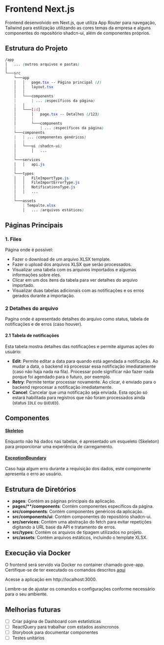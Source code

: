 # Frontend Next.js

Frontend desenvolvido em Next.js, que utiliza App Router para navegação, Tailwind para estilização utilizando as cores temas da empresa e alguns componentes do repositório shadcn-ui, além de componentes próprios.

## Estrutura do Projeto
```scss
/app
│   ... (outros arquivos e pastas)
│
└───src
    └───app
    │   │   page.tsx -- Página principal (/)
    │   │   layout.tsx
    │   │
    │   └───components
    |       | ... (específicos da página)
    |   │   
    │   └───[id]
    │       │   page.tsx -- Detalhes (/123)
    │       |   
    │       └───components
    |           | ... (específicos da página)
    └───components
    |   | ... (componentes genéricos)
    |   |
    │   └───ui (shadcn-ui)
    │       │   ...
    │
    └───services
    │   │   api.js
    │
    └───types
    │   │   FileImportType.js
    │   │   FileImportErrorType.js
    │   │   NotificationsType.js
    │   │   ...
    │
    └───assets
        | Tempalte.xlsx
        │   ... (arquivos estáticos)
```

## Páginas Principais

### 1. Files
Página onde é possível:

- Fazer o download de um arquivo XLSX template.
- Fazer o upload dos arquivos XLSX que serão processados.
- Visualizar uma tabela com os arquivos importados e algumas informações sobre eles.
- Clicar em um dos itens da tabela para ver detalhes do arquivo importado.
- Visualizar duas tabelas adicionais com as notificações e os erros gerados durante a importação.

### 2 Detalhes do arquivo
Pagina onde é apresentado detalhes do arquivo como status, tabela de notificações e de erros (caso houver).

#### 2.1 Tabela de notificações

Esta tabela mostra detalhes das notificações e permite algumas ações do usuário:

- **Edit**: Permite editar a data para quando está agendada a notificação. Ao mudar a data, o backend irá processar essa notificação imediatamente (caso não haja nada na fila). Processar pode significar não fazer nada porque foi agendado para o futuro, por exemplo.
- **Retry**: Permite tentar processar novamente. Ao clicar, é enviado para o backend reprocesar a notificação imediatamente.
- **Cancel**: Cancelar que uma notificação seja enviada. Esta opção só estará habilitada para registros que não foram processados ainda (status `IDLE` ou `QUEUED`).

## Componentes

#### [Skeleton](src/components/DataTable/Skeleton.tsx)
Enquanto não há dados nas tabelas, é apresentado um esqueleto (Skeleton) para proporcionar uma experiência de carregamento.

#### [ExceptionBoundary](src/components/ExceptionBoundary/index.tsx)
Caso haja algum erro durante a requisição dos dados, este componente apresenta o erro ao usuário.

## Estrutura de Diretórios
- **pages**: Contém as páginas principais da aplicação.
- **pages/\*\*/components**: Contém componentes específicos da página.
- **src/components**: Contém componentes genéricos da aplicação.
- **src/components/ui**: Contém componentes do repositório shadcn-ui.
- **src/services**: Contém uma abstração do fetch para evitar repetições digitando a URL base da API e tratamento de erros.
- **src/types**: Contém os arquivos de tipagem utilizados no projeto.
- **src/assets**: Contém arquivos estáticos, incluindo o template XLSX.

## Execução via Docker
O frontend será servido via Docker no container chamado gove-app. Certifique-se de ter executado os comandos descritos [aqui](../README.md#passos-para-execução)

Acesse a aplicação em http://localhost:3000.

Lembre-se de ajustar os comandos e configurações conforme necessário para o seu ambiente.

## Melhorias futuras

- [ ] Criar página de Dashboard com estatísticas
- [ ] ReactQuery para trabalhar com estados assíncronos
- [ ] Storybook para documentar componentes
- [ ] Testes unitários